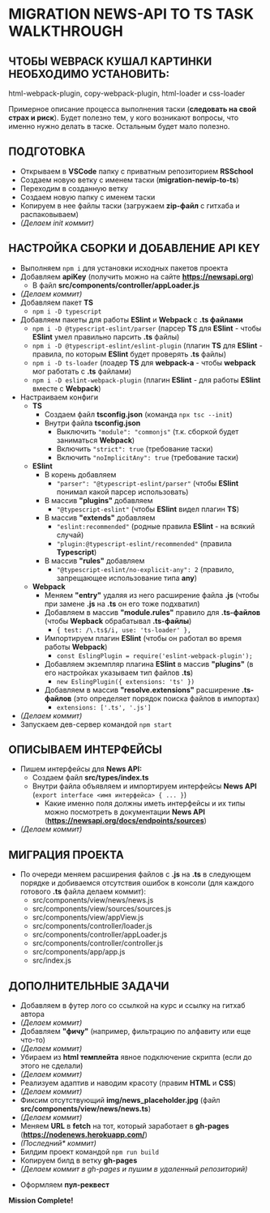 # MIGRATION NEWS-API TO TS TASK WALKTHROUGH
## ЧТОБЫ WEBPACK КУШАЛ КАРТИНКИ НЕОБХОДИМО УСТАНОВИТЬ:
html-webpack-plugin, copy-webpack-plugin, html-loader и css-loader

Примерное описание процесса выполнения таски (**следовать на свой страх и риск**). Будет полезно тем, у кого возникают вопросы, что именно нужно делать в таске. Остальным будет мало полезно.

## ПОДГОТОВКА
+ Открываем в **VSCode** папку с приватным репозиторием **RSSchool**
+ Создаем новую ветку с именем таски (**migration-newip-to-ts**)
+ Переходим в созданную ветку
+ Создаем новую папку с именем таски
+ Копируем в нее файлы таски (загружаем **zip-файл** с гитхаба и распаковываем)
+ *(Делаем init коммит)*

## НАСТРОЙКА СБОРКИ И ДОБАВЛЕНИЕ API KEY
+ Выполняем `npm i` для установки исходных пакетов проекта
+ Добавляем **apiKey** (получить можно на сайте **https://newsapi.org**)
	+ В файл **src/components/controller/appLoader.js**
+ *(Делаем коммит)*
+ Добавляем пакет **TS**
	+ `npm i -D typescript`
+ Добавляем пакеты для работы **ESlint** и **Webpack** c **.ts файлами**
	+ `npm i -D @typescript-eslint/parser` (парсер **TS** для **ESlint** - чтобы **ESlint** умел правильно парсить **.ts** файлы)
	+ `npm i -D @typescript-eslint/eslint-plugin` (плагин **TS** для **ESlint** - правила, по которым **ESlint** будет проверять **.ts** файлы)
	+ `npm i -D ts-loader` (лоадер **TS** для **webpack-а** - чтобы **webpack** мог работать с **.ts** файлами)
	+ `npm i -D eslint-webpack-plugin` (плагин **ESlint** - для работы **ESlint** вместе с **Webpack**)
+ Настраиваем конфиги
	+ **TS**
		+ Создаем файл **tsconfig.json** (команда `npx tsc --init`)
		+ Внутри файла **tsconfig.json**
			+ Выключить `"module": "commonjs"` (т.к. сборкой будет заниматься **Webpack**)
			+ Включить `"strict": true` (требование таски)
			+ Включить `"noImplicitAny": true` (требование таски)
	+ **ESlint**
		+ В корень добавляем
			+ `"parser": "@typescript-eslint/parser"` (чтобы **ESlint** понимал какой парсер использовать)
		+ В массив **"plugins"** добавляем
			+ `"@typescript-eslint"` (чтобы **ESlint** видел плагин **TS**)
		+ В массив **"extends"** добавляем
			+ `"eslint:recommended"` (родные правила **ESlint** - на всякий случай)
			+ `"plugin:@typescript-eslint/recommended"` (правила **Typescript**)
		+ В массив **"rules"** добавляем
			+ `"@typescript-eslint/no-explicit-any": 2` (правило, запрещающее использование типа **any**)
	+ **Webpack**
		+ Меняем **"entry"** удаляя из него расширение файла **.js** (чтобы при замене **.js** на **.ts** он его тоже подхватил)
		+ Добавляем в массив **"module.rules"** правило для **.ts-файлов** (чтобы **Wepback** обрабатывал **.ts-файлы**)
			+ `{ test: /\.ts$/i, use: 'ts-loader' },`
		+ Импортируем плагин **ESlint** (чтобы он работал во время работы **Webpack**)
			+ `const EslingPlugin = require('eslint-webpack-plugin');`
		+ Добавляем экземпляр плагина **ESlint** в массив **"plugins"** (в его настройках указываем тип файлов **.ts**)
			+ `new EslingPlugin({ extensions: 'ts' })`
		+ Добавляем в массив **"resolve.extensions"** расширение **.ts-файлов** (это определяет порядок поиска файлов в импортах)
			+ `extensions: ['.ts', '.js']`
+ *(Делаем коммит)*
+ Запускаем дев-сервер командой `npm start`

## ОПИСЫВАЕМ ИНТЕРФЕЙСЫ
+ Пишем интерфейсы для **News API:**
	+ Создаем файл **src/types/index.ts**
	+ Внутри файла объявляем и импортируем интерфейсы **News API** (`export interface <имя интерфейса> { ... }`)
		+ Какие именно поля должны иметь интерфейсы и их типы можно посмотреть в документации **News API** (**https://newsapi.org/docs/endpoints/sources**)
+ *(Делаем коммит)*

## МИГРАЦИЯ ПРОЕКТА
+ По очереди меняем расширения файлов с **.js** на **.ts** в следующем порядке и добиваемся отсутствия ошибок в консоли (для каждого готового **.ts** файла делаем коммит):
	+ src/components/view/news/news.js
	+ src/components/view/sources/sources.js	
	+ src/components/view/appView.js
	+ src/components/controller/loader.js
	+ src/components/controller/appLoader.js
	+ src/components/controller/controller.js
	+ src/components/app/app.js
	+ src/index.js
	
## ДОПОЛНИТЕЛЬНЫЕ ЗАДАЧИ
+ Добавляем в футер лого со ссылкой на курс и ссылку на гитхаб автора
+ *(Делаем коммит)*
+ Добавляем **"фичу"** (например, фильтрацию по алфавиту или еще что-то)
+ *(Делаем коммит)*
+ Убираем из **html темплейта** явное подключение скрипта (если до этого не сделали)
+ *(Делаем коммит)*
+ Реализуем адаптив и наводим красоту (правим **HTML** и **CSS**)
+ *(Делаем коммит)*
+ Фиксим отсутствующий **img/news_placeholder.jpg** (файл **src/components/view/news/news.ts**)
+ *(Делаем коммит)*
+ Меняем **URL** в **fetch** на тот, который заработает в **gh-pages** (**https://nodenews.herokuapp.com/**)
+ *(Последний\* коммит)*
+ Билдим проект командой `npm run build`
+ Копируем билд в ветку **gh-pages**
+ *(Делаем коммит в gh-pages и пушим в удаленный репозиторий)*
- Оформляем **пул-реквест**

**Mission Complete!**
